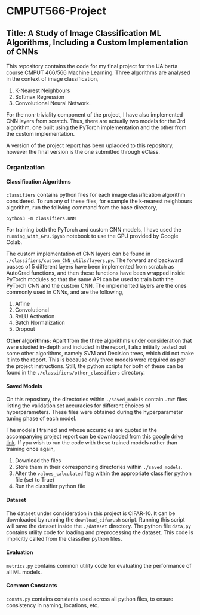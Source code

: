 # CMPUT566-Project
## **Title**: A Study of Image Classification ML Algorithms, Including a Custom Implementation of CNNs

This repository contains the code for my final project for the UAlberta course CMPUT 466/566 Machine Learning. Three algorithms are analysed in the context of image classification, 
1. K-Nearest Neighbours 
2. Softmax Regression
3. Convolutional Neural Network.

For the non-triviality component of the project, I have also implemented CNN layers from scratch. Thus, there are actually two models for the 3rd algorithm, one built using the PyTorch implementation and the other from the custom implementation. 

A version of the project report has been uplaoded to this repository, however the final version is the one submitted through eClass.  

### Organization

#### Classification Algorithms
`classifiers` contains python files for each image classification algorithm considered. To run any of these files, for example the k-nearest neighbours algorithm, run the follwing command from the base directory,

```
python3 -m classifiers.KNN
```

For training both the PyTorch and custom CNN models, I have used the `running_with_GPU.ipynb` notebook to use the GPU provided by Google Colab. 

The custom implementation of CNN layers can be found in `./classifiers/custom_CNN_utils/layers,py`. The forward and backward passes of 5 different layers have been implemented from scratch as AutoGrad functions, and then these functions have been wrapped inside PyTorch modules so that the same API can be used to train both the PyTorch CNN and the custom CNN. 
The implemented layers are the ones commonly used in CNNs, and are the following,
1. Affine 
2. Convolutional
3. ReLU Activation
4. Batch Normalization
5. Dropout

**Other algorithms:**
Apart from the three algorithms under consideration that were studied in-depth and included in the report, I also initially tested out some other algorithms, namely SVM and Decision trees, which did not make it into the report. This is because only three models were required as per the project instructions. Still, the python scripts for both of these can be found in the `./classifiers/other_classifiers` directory. 


#### Saved Models
On this repository, the directories within `./saved_models` contain `.txt` files listing the validation set accuracies for different choices of hyperparameters. These files were obtained during the hyperparameter tuning phase of each model.

The models I trained and whose accuracies are quoted in the accompanying project report can be downlaoded from this [google drive link](https://drive.google.com/drive/folders/1DFSq8fYcm0zlDnGwbsVPN2esuh-hLncc?usp=sharing). If ypu wish to run the code with these trained models rather than training once again, 
1. Download the files
2. Store them in their corresponding directories within `./saved_models`.
3. Alter the `values_calculated` flag within the appropriate classifier python file (set to True)
4. Run the classifier python file



#### Dataset
The dataset under consideration in this project is CIFAR-10. It can be downloaded by running the `download_cifar.sh` script. Running this script will save the dataset inside the `./dataset` directory.
The python file `data,py` contains utility code for loading and preprocessing the dataset. This code is implicitly called from the classifier python files.


#### Evaluation
`metrics.py` contains common utility code for evaluating the performance of all ML models. 


#### Common Constants
`consts.py` contains constants used across all python files, to ensure consistency in naming, locations, etc. 

